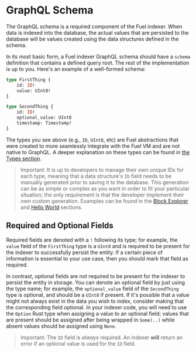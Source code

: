 # GraphQL Schema

The GraphQL schema is a required component of the Fuel indexer. When data is indexed into the database, the actual values that are persisted to the database will be values created using the data structures defined in the schema.

In its most basic form, a Fuel indexer GraphQL schema should have a `schema` definition that contains a defined query root. The rest of the implementation is up to you. Here's an example of a well-formed schema:

```graphql
type FirstThing {
    id: ID!
    value: UInt8!
}

type SecondThing {
    id: ID!
    optional_value: UInt8
    timestamp: Timestamp!
}
```

The types you see above (e.g., `ID`, `UInt8`, etc) are Fuel abstractions that were created to more seamlessly integrate with the Fuel VM and are not native to GraphQL. A deeper explanation on these
types can be found in [the Types section](../../data-types/types.md).

> Important: It is up to developers to manage their own unique IDs for each type, meaning that a data structure's `ID` field needs to be manually generated prior to saving it to the database. This generation can be as simple or complex as you want in order to fit your particular situation; the only requirement is that the developer implement their own custom generation. Examples can be found in the [Block Explorer](../../../examples/block-explorer.md) and [Hello World](../../../examples/hello-world.md) sections.

## Required and Optional Fields

Required fields are denoted with a `!` following its type; for example, the `value` field of the `FirstThing` type is a `UInt8` and is required to be present for the indexer to successfully persist the entity. If a certain piece of information is essential to your use case, then you should mark that field as required.

In contrast, optional fields are not required to be present for the indexer to persist the entity in storage. You can denote an optional field by just using the type name; for example, the `optional_value` field of the `SecondThing` type is optional, and should be a `UInt8` if present. If it's possible that a value might not always exist in the data you wish to index, consider making that the corresponding field optional. In your indexer code, you will need to use the `Option` Rust type when assigning a value to an optional field; values that are present should be assigned after being wrapped in `Some(..)` while absent values should be assigned using `None`.

> Important: The `ID` field is _always_ required. An indexer **will** return an error if an optional value is used for the `ID` field.
